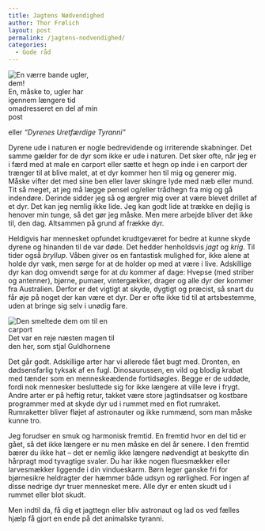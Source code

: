 ```yaml
---
title: Jagtens Nødvendighed
author: Thor Frølich
layout: post
permalink: /jagtens-nodvendighed/
categories:
  - Gode råd
---
```

<div class="bitImage bitRight" style="width: 188px">
  <img src="http://www.abekat.net/wp-content/images/owl_01.jpg" alt="En værre bande ugler, dem!" /><br /> En, måske to, ugler har igennem længere tid omadresseret en del af min post
</div>

eller *“Dyrenes Uretfærdige Tyranni”*

Dyrene ude i naturen er nogle bedrevidende og irriterende skabninger. Det samme gælder for de dyr som ikke er ude i naturen. Det sker ofte, når jeg er i færd med at male en carport eller sætte et hegn op inde i en carport der trænger til at blive malet, at et dyr kommer hen til mig og generer mig. Måske vifter det med sine ben eller laver skingre lyde med næb eller mund. Tit så meget, at jeg må lægge pensel og/eller trådhegn fra mig og gå indendøre. Derinde sidder jeg så og ærgrer mig over at være blevet drillet af et dyr. Det kan jeg nemlig ikke lide. Jeg kan godt lide at trække en dejlig is henover min tunge, så det gør jeg måske. Men mere arbejde bliver det ikke til, den dag. Altsammen på grund af frække dyr.

Heldigvis har mennesket opfundet krudtgeværet for bedre at kunne skyde dyrene og hinanden til de var døde. Det hedder henholdsvis *jagt* og *krig*. Til tider også *bryllup*. Våben giver os en fantastisk mulighed for, ikke alene at holde dyr væk, men sørge for at de holder op med at være i live. Adskillige dyr kan dog omvendt sørge for at *du* kommer af dage: Hvepse (med striber og antenner), bjørne, pumaer, vintergækker, drager og alle dyr der kommer fra Australien. Derfor er det vigtigt at skyde, dygtigt og præcist, så snart du får øje på noget der kan være et dyr. Der er ofte ikke tid til at artsbestemme, uden at bringe sig selv i unødig fare.

<div class="bitImage bitLeft" style="width: 238px">
  <img src="http://www.abekat.net/wp-content/images/shrimp_01.jpg" alt="Den smeltede dem om til en carport" /><br /> Det var en reje næsten magen til den her, som stjal Guldhornene
</div>

Det går godt. Adskillige arter har vi allerede fået bugt med. Dronten, en dødsensfarlig tyksak af en fugl. Dinosaurussen, en vild og blodig krabat med tænder som en menneskeædende fortidsøgles. Begge er de uddøde, fordi nok mennesker besluttede sig for ikke længere at ville leve i frygt. Andre arter er på heftig retur, takket være store jagtindsatser og kostbare programmer med at skyde dyr ud i rummet med en flot rumraket. Rumraketter bliver fløjet af astronauter og ikke rummænd, som man måske kunne tro.

Jeg forudser en smuk og harmonisk fremtid. En fremtid hvor en del tid er gået, så det ikke længere er nu men måske en del år senere. I den fremtid bærer du ikke hat – det er nemlig ikke længere nødvendigt at beskytte din hårpragt mod tyvagtige svaler. Du har ikke nogen fluesmækker eller larvesmækker liggende i din vindueskarm. Børn leger ganske fri for bjørnesikre heldragter der hæmmer både udsyn og rørlighed. For ingen af disse nedrige dyr truer mennesket mere. Alle dyr er enten skudt ud i rummet eller blot skudt. 

Men indtil da, få dig et jagttegn eller bliv astronaut og lad os ved fælles hjælp få gjort en ende på det animalske tyranni.